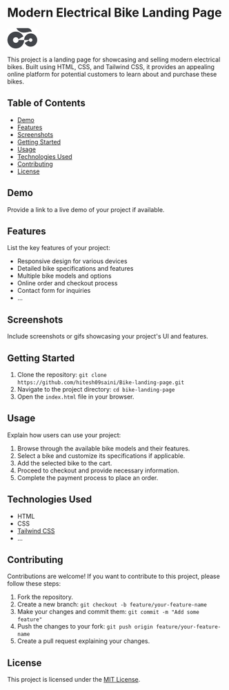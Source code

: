 # Modern Electrical Bike Landing Page

![Bike Landing Page](assets/logo.png)

This project is a landing page for showcasing and selling modern electrical bikes. Built using HTML, CSS, and Tailwind CSS, it provides an appealing online platform for potential customers to learn about and purchase these bikes.

## Table of Contents

- [Demo](#demo)
- [Features](#features)
- [Screenshots](#screenshots)
- [Getting Started](#getting-started)
- [Usage](#usage)
- [Technologies Used](#technologies-used)
- [Contributing](#contributing)
- [License](#license)

## Demo

Provide a link to a live demo of your project if available.

## Features

List the key features of your project:

- Responsive design for various devices
- Detailed bike specifications and features
- Multiple bike models and options
- Online order and checkout process
- Contact form for inquiries
- ...

## Screenshots

Include screenshots or gifs showcasing your project's UI and features.

## Getting Started

1. Clone the repository: `git clone https://github.com/hitesh09saini/Bike-landing-page.git`
2. Navigate to the project directory: `cd bike-landing-page`
3. Open the `index.html` file in your browser.

## Usage

Explain how users can use your project:

1. Browse through the available bike models and their features.
2. Select a bike and customize its specifications if applicable.
3. Add the selected bike to the cart.
4. Proceed to checkout and provide necessary information.
5. Complete the payment process to place an order.

## Technologies Used

- HTML
- CSS
- [Tailwind CSS](https://tailwindcss.com/)
- ...

## Contributing

Contributions are welcome! If you want to contribute to this project, please follow these steps:

1. Fork the repository.
2. Create a new branch: `git checkout -b feature/your-feature-name`
3. Make your changes and commit them: `git commit -m "Add some feature"`
4. Push the changes to your fork: `git push origin feature/your-feature-name`
5. Create a pull request explaining your changes.

## License

This project is licensed under the [MIT License](LICENSE).
